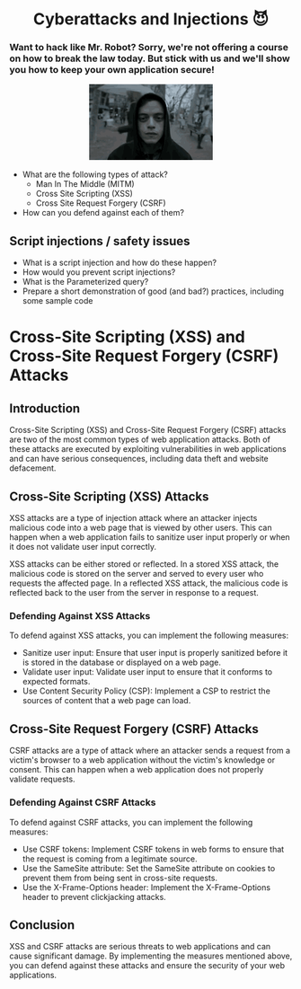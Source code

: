 <h1 align="center">
  Cyberattacks and Injections 😈
</h1>

### Want to hack like Mr. Robot? Sorry, we're not offering a course on how to break the law today. But stick with us and we'll show you how to keep your own application secure!

<p align="center"> 
<img src="./images/mr-robot.gif">
</p>

- What are the following types of attack?
  - Man In The Middle (MITM)
  - Cross Site Scripting (XSS)
  - Cross Site Request Forgery (CSRF)
- How can you defend against each of them?

## Script injections / safety issues

- What is a script injection and how do these happen?
- How would you prevent script injections?
- What is the Parameterized query?
- Prepare a short demonstration of good (and bad?) practices, including some sample code

# Cross-Site Scripting (XSS) and Cross-Site Request Forgery (CSRF) Attacks

## Introduction

Cross-Site Scripting (XSS) and Cross-Site Request Forgery (CSRF) attacks are two of the most common types of web application attacks. Both of these attacks are executed by exploiting vulnerabilities in web applications and can have serious consequences, including data theft and website defacement.

## Cross-Site Scripting (XSS) Attacks

XSS attacks are a type of injection attack where an attacker injects malicious code into a web page that is viewed by other users. This can happen when a web application fails to sanitize user input properly or when it does not validate user input correctly.

XSS attacks can be either stored or reflected. In a stored XSS attack, the malicious code is stored on the server and served to every user who requests the affected page. In a reflected XSS attack, the malicious code is reflected back to the user from the server in response to a request.

### Defending Against XSS Attacks

To defend against XSS attacks, you can implement the following measures:

- Sanitize user input: Ensure that user input is properly sanitized before it is stored in the database or displayed on a web page.
- Validate user input: Validate user input to ensure that it conforms to expected formats.
- Use Content Security Policy (CSP): Implement a CSP to restrict the sources of content that a web page can load.

## Cross-Site Request Forgery (CSRF) Attacks

CSRF attacks are a type of attack where an attacker sends a request from a victim's browser to a web application without the victim's knowledge or consent. This can happen when a web application does not properly validate requests.

### Defending Against CSRF Attacks

To defend against CSRF attacks, you can implement the following measures:

- Use CSRF tokens: Implement CSRF tokens in web forms to ensure that the request is coming from a legitimate source.
- Use the SameSite attribute: Set the SameSite attribute on cookies to prevent them from being sent in cross-site requests.
- Use the X-Frame-Options header: Implement the X-Frame-Options header to prevent clickjacking attacks.

## Conclusion

XSS and CSRF attacks are serious threats to web applications and can cause significant damage. By implementing the measures mentioned above, you can defend against these attacks and ensure the security of your web applications.
